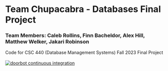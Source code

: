 # Team Chupacabra - Databases Final Project
### Team Members: Caleb Rollins, Finn Bacheldor, Alex Hill, Matthew Welker, Jakari Robinson
Code for CSC 440 (Database Management Systems) Fall 2023 Final Project
<br>
<br>
[![doorbot continuous integration](https://github.ncsu.edu/ccrollin/csc440-teamproj/actions/workflows/doorbot-ci.yml/badge.svg)](https://github.ncsu.edu/ccrollin/csc440-teamproj/actions/workflows/doorbot-ci.yml)
